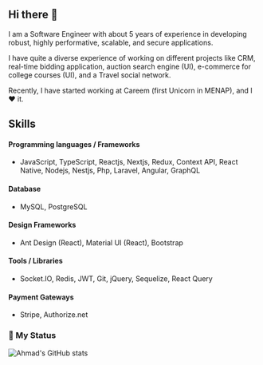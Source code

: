 ## Hi there 👋

I am a Software Engineer with about 5 years of experience in developing robust, highly performative, scalable, and secure applications.

I have quite a diverse experience of working on different projects like CRM, real-time bidding application, auction search engine (UI), e-commerce for college courses (UI), and a Travel social network.

Recently, I have started working at Careem (first Unicorn in MENAP), and I ❤ it.

## Skills

#### Programming languages / Frameworks

- JavaScript, TypeScript, Reactjs, Nextjs, Redux, Context API, React Native, Nodejs, Nestjs, Php, Laravel, Angular, GraphQL

#### Database

- MySQL, PostgreSQL

#### Design Frameworks

- Ant Design (React), Material UI (React), Bootstrap

#### Tools / Libraries

- Socket.IO, Redis, JWT, Git, jQuery, Sequelize, React Query

#### Payment Gateways

- Stripe, Authorize.net


### 📍 My Status
![Ahmad's GitHub stats](https://github-readme-stats.vercel.app/api?username=ahmdrza&show_icons=true&theme=radical)
